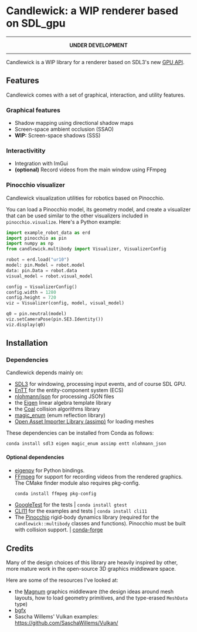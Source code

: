 # Candlewick: a WIP renderer based on SDL_gpu

-----

<p align="center" style="font-weight: bold">
  UNDER DEVELOPMENT
</p>

-----

Candlewick is a WIP library for a renderer based on SDL3's new [GPU API](https://wiki.libsdl.org/SDL3/CategoryGPU).

## Features

Candlewick comes with a set of graphical, interaction, and utility features.

### Graphical features

* Shadow mapping using directional shadow maps
* Screen-space ambient occlusion (SSAO)
* **WIP:** Screen-space shadows (SSS)

### Interactivitity

* Integration with ImGui
* **(optional)** Record videos from the main window using FFmpeg

### Pinocchio visualizer

Candlewick visualization utilities for robotics based on Pinocchio.

You can load a Pinocchio model, its geometry model, and create a visualizer that can be used similar to the other visualizers included in `pinocchio.visualize`.
Here's a Python example:

```python
import example_robot_data as erd
import pinocchio as pin
import numpy as np
from candlewick.multibody import Visualizer, VisualizerConfig

robot = erd.load("ur10")
model: pin.Model = robot.model
data: pin.Data = robot.data
visual_model = robot.visual_model

config = VisualizerConfig()
config.width = 1280
config.height = 720
viz = Visualizer(config, model, visual_model)

q0 = pin.neutral(model)
viz.setCameraPose(pin.SE3.Identity())
viz.display(q0)
```


## Installation

### Dependencies

Candlewick depends mainly on:

* [SDL3](https://github.com/libsdl-org/SDL/) for windowing, processing input events, and of course SDL GPU.
* [EnTT](https://github.com/skypjack/entt/) for the entity-component system (ECS)
* [nlohmann/json](https://github.com/nlohmann/json) for processing JSON files
* the [Eigen](https://gitlab.com/libeigen/eigen/) linear algebra template library
* the [Coal](https://github.com/coal-library/coal) collision algorithms library
* [magic_enum](https://github.com/Neargye/magic_enum) (enum reflection library)
* [Open Asset Importer Library (assimp)](https://assimp-docs.readthedocs.io/en/latest/) for loading meshes

These dependencies can be installed from Conda as follows:
```bash
conda install sdl3 eigen magic_enum assimp entt nlohmann_json
```

#### Optional dependencies

* [eigenpy](https://github.com/stack-of-tasks/eigenpy) for Python bindings.
* [FFmpeg](https://ffmpeg.org/) for support for recording videos from the rendered graphics. The CMake finder module also requires pkg-config.
  ```bash
  conda install ffmpeg pkg-config
  ```
* [GoogleTest](https://github.com/google/googletest) for the tests | `conda install gtest`
* [CLI11](https://github.com/CLIUtils/CLI11) for the examples and tests | `conda install cli11`
* The [Pinocchio](https://github.com/stack-of-tasks/pinocchio) rigid-body dynamics library (required for the `candlewick::multibody` classes and functions). Pinocchio must be built with collision support. | [conda-forge](https://anaconda.org/conda-forge/pinocchio)

## Credits

Many of the design choices of this library are heavily inspired by other, more mature work in the open-source 3D graphics middleware space.

Here are some of the resources I've looked at:

* the [Magnum](https://magnum.graphics/) graphics middleware (the design ideas around mesh layouts, how to load geometry primitives, and the type-erased `MeshData` type)
* [bgfx](https://github.com/bkaradzic/bgfx/)
* Sascha Willems' Vulkan examples: https://github.com/SaschaWillems/Vulkan/
